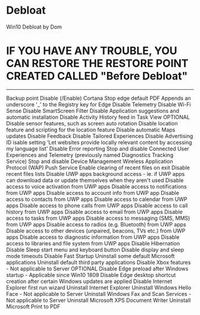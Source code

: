 # Debloat
Win10 Debloat by Dom
# IF YOU HAVE ANY TROUBLE, YOU CAN RESTORE THE RESTORE POINT CREATED CALLED "Before Debloat"

_______________________________________
Backup point
Disable (/Enable) Cortana
Stop edge default PDF
Appends an underscore '_' to the Registry key for Edge
Disable Telemetry
Disable Wi-Fi Sense
Disable SmartScreen Filter
Disable Application suggestions and automatic installation
Disable Activity History feed in Task View OPTIONAL
Disable sensor features, such as screen auto rotation
Disable location feature and scripting for the location feature
Disable automatic Maps updates
Disable Feedback
Disable Tailored Experiences
Disable Advertising ID
isable setting 'Let websites provide locally relevant content by accessing my language list'
Disable Error reporting
Stop and disable Connected User Experiences and Telemetry (previously named Diagnostics Tracking Service)
Stop and disable Device Management Wireless Application Protocol (WAP) Push Service
Enable clearing of recent files on exit
Disable recent files lists
Disable UWP apps background access - ie. if UWP apps can download data or update themselves when they aren't used
Disable access to voice activation from UWP apps
Disable access to notifications from UWP apps
Disable access to account info from UWP app
Disable access to contacts from UWP apps
Disable access to calendar from UWP apps
Disable access to phone calls from UWP apps
Disable access to call history from UWP apps
Disable access to email from UWP apps
Disable access to tasks from UWP apps
Disable access to messaging (SMS, MMS) from UWP apps
Disable access to radios (e.g. Bluetooth) from UWP apps
Disable access to other devices (unpaired, beacons, TVs etc.) from UWP apps
Disable access to diagnostic information from UWP apps
Disable access to libraries and file system from UWP apps
Disable Hibernation
Disable Sleep start menu and keyboard button
Disable display and sleep mode timeouts
Disable Fast Startup
Uninstall some default Microsoft applications
Uninstall default third party applications
Disable Xbox features - Not applicable to Server OPTIONAL
Disable Edge preload after Windows startup - Applicable since Win10 1809
Disable Edge desktop shortcut creation after certain Windows updates are applied
Disable Internet Explorer first run wizard
Uninstall Internet Explorer
Uninstall Windows Hello Face - Not applicable to Server
Uninstall Windows Fax and Scan Services - Not applicable to Server
Uninstall Microsoft XPS Document Writer
Uninstall Microsoft Print to PDF
